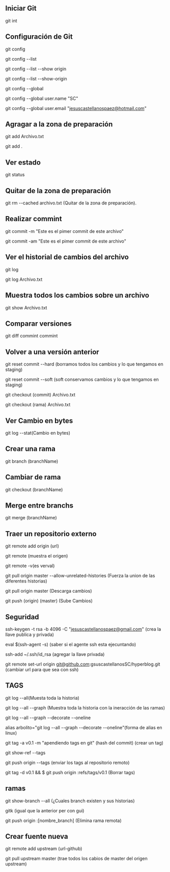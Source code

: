 ## Iniciar Git
git int


## Configuración de Git
git config

git config --list

git config --list --show origin

git config --list --show-origin

git config --global

git config --global user.name "SC"

git config --global user.email "jesuscastellanospaez@hotmail.com"


## Agragar a la zona de preparación
git add Archivo.txt

git add .


## Ver estado
git status


## Quitar de la zona de preparación
git rm --cached archivo.txt (Quitar de la zona de preparación).


## Realizar commint
git commit -m "Este es el pimer commit de este archivo"

git commit -am "Este es el pimer commit de este archivo"


## Ver el historial de cambios del archivo
git log

git log Archivo.txt


## Muestra todos los cambios sobre un archivo
git show Archivo.txt


## Comparar versiones
git diff commint commint


## Volver a una versión anterior
git reset commit --hard (borramos todos los cambios y lo que tengamos en staging)

git reset commit --soft (soft conservamos cambios y lo que tengamos en staging)

git checkout (commit) Archivo.txt

git checkout (rama) Archivo.txt


## Ver Cambio en bytes
git log --stat(Cambio en bytes)


## Crear una rama
git branch (branchName)


## Cambiar de rama
git checkout (branchName)


## Merge entre branchs
git merge (branchName)


## Traer un repositorio externo
git remote add origin (url)

git remote (muestra el origen)

git remote -v(es verval)

git pull origin master --allow-unrelated-histories (Fuerza la union de las diferentes historias)

git pull origin master (Descarga cambios)

git push (origin) (master) (Sube Cambios)


## Seguridad
ssh-keygen -t rsa -b 4096 -C "jesuscastellanospaez@gmail.com" (crea la llave publica y privada)

eval $(ssh-agent -s) (saber si el agente ssh esta ejecuntando)

ssh-add ~/.ssh/id_rsa (agregar la llave privada)

git remote set-url origin git@github.com:gsuscastellanosSC/hyperblog.git (cambiar url para que sea con ssh)


## TAGS
git log --all(Muesta toda la historia)

git log --all --graph (Muestra toda la historia con la ineracción de las ramas)

git log --all --graph --decorate --oneline

alias arbolito="git log --all --graph --decorate --oneline"(forma de alias en linux)

git tag -a v0.1 -m "apendiendo tags en git" (hash del commit) (crear un tag)

git show-ref --tags

git push origin --tags (enviar los tags al repositorio remoto)

git tag -d v0.1   && $ git push origin :refs/tags/v0.1 (Borrar tags)


## ramas
git show-branch --all (¿Cuales branch existen y sus historias)

gitk (igual que la anterior per con gui)

git push origin :[nombre_branch] (Elimina rama remota)


## Crear fuente nueva
git remote add upstream (url-github)

git pull upstream master (trae todos los cabios de master del origen upstream)